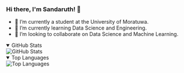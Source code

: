 ### Hi there, I'm Sandaruth! 👋

- 🔭 I’m currently a student at the University of Moratuwa.
- 🌱 I’m currently learning Data Science and Engineering.
- 👯 I’m looking to collaborate on Data Science and Machine Learning.

<details open>
  <summary>GitHub Stats</summary>
  
  <img src="https://github-readme-stats.vercel.app/api?username=SandaruthSiriwardana&show_icons=true&theme=dark" alt="GitHub Stats" />
</details>

<details open>
  <summary>Top Languages</summary>
  <!-- <details open> tag is used for the "Top Languages" section, which will make it open (i.e., displayed) by default. -->
  <img src="https://github-readme-stats.vercel.app/api/top-langs/?username=SandaruthSiriwardana&layout=compact&theme=dark" alt="Top Languages" />
</details>
<!--
**SandaruthSiriwardana/SandaruthSiriwardana** is a ✨ _special_ ✨ repository because its `README.md` (this file) appears on your GitHub profile.


- 🤔 I’m looking for help with ...
- 💬 Ask me about ...
- 📫 How to reach me: ...
- 😄 Pronouns: ...
- ⚡ Fun fact: ...
-->

